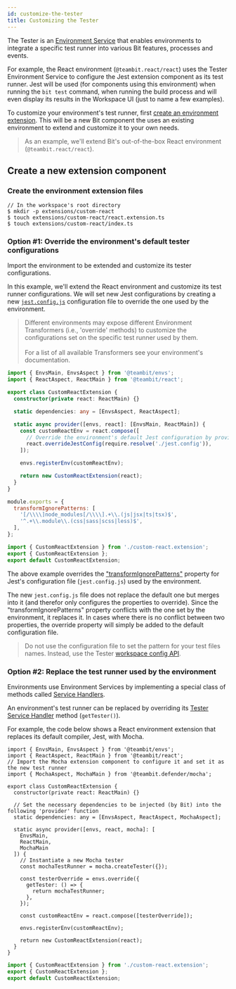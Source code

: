 ```yaml
---
id: customize-the-tester
title: Customizing the Tester
---
```


The Tester is an [Environment Service](/environments/environment-services) that enables environments to integrate a specific test runner into various Bit features, processes and events.

For example, the React environment (`@teambit.react/react`) uses the Tester Environment Service to configure the Jest extension component as its test runner. Jest will be used (for components using this environment) when running the `bit test` command, when running the build process and will even display its results in the Workspace UI (just to name a few examples).

To customize your environment's test runner, first [create an environment extension](/environments/build-environment). This will be a new Bit component the uses an existing environment to extend and customize it to your own needs.

> As an example, we'll extend Bit's out-of-the-box React environment (`@teambit.react/react`).

## Create a new extension component

### Create the environment extension files

```shell
// In the workspace's root directory
$ mkdir -p extensions/custom-react
$ touch extensions/custom-react/react.extension.ts
$ touch extensions/custom-react/index.ts
```

### Option #1: Override the environment's default tester configurations

Import the environment to be extended and customize its tester configurations.

In this example, we'll extend the React environment and customize its test runner configurations. We will set new Jest configurations by creating a new [`jest.config.js`](https://jestjs.io/en/configuration) configuration file to override the one used by the environment.

> Different environments may expose different Environment Transformers (i.e., 'override' methods) to customize the configurations set on the specific test runner used by them. <br /> <br />
> For a list of all available Transformers see your environment's documentation.

<!--DOCUSAURUS_CODE_TABS-->
<!--custom-react.extension-->

```typescript
import { EnvsMain, EnvsAspect } from '@teambit/envs';
import { ReactAspect, ReactMain } from '@teambit/react';

export class CustomReactExtension {
  constructor(private react: ReactMain) {}

  static dependencies: any = [EnvsAspect, ReactAspect];

  static async provider([envs, react]: [EnvsMain, ReactMain]) {
    const customReactEnv = react.compose([
      // Override the environment's default Jest configuration by providing the path to its config file.
      react.overrideJestConfig(require.resolve('./jest.config')),
    ]);

    envs.registerEnv(customReactEnv);

    return new CustomReactExtension(react);
  }
}
```

<!--jest.config.js-->

```js
module.exports = {
  transformIgnorePatterns: [
    '[/\\\\]node_modules[/\\\\].+\\.(js|jsx|ts|tsx)$',
    '^.+\\.module\\.(css|sass|scss|less)$',
  ],
};
```

<!--index.ts-->

```ts
import { CustomReactExtension } from './custom-react.extension';
export { CustomReactExtension };
export default CustomReactExtension;
```

<!--END_DOCUSAURUS_CODE_TABS-->

The above example overrides the ["transformIgnorePatterns"](https://jestjs.io/en/configuration#transformignorepatterns-arraystring) property for Jest's configuration file (`jest.config.js`) used by the environment.

The new `jest.config.js` file does not replace the default one but merges into it (and therefor only configures the properties to override). Since the "transformIgnorePatterns" property conflicts with the one set by the environment, it replaces it. In cases where there is no conflict between two properties, the override property will simply be added to the default configuration file.

> Do not use the configuration file to set the pattern for your test files names. Instead, use the Tester [workspace config API](/testing/overview#patterns).

### Option #2: Replace the test runner used by the environment

Environments use Environment Services by implementing a special class of methods called [Service Handlers](/environments/service-handlers).

An environment's test runner can be replaced by overriding its [Tester Service Handler](/environments/service-handlers#getTester) method (`getTester()`).

For example, the code below shows a React environment extension that replaces its default compiler, Jest, with Mocha.

<!--DOCUSAURUS_CODE_TABS-->
<!--custom-react.extension-->

```tsx
import { EnvsMain, EnvsAspect } from '@teambit/envs';
import { ReactAspect, ReactMain } from '@teambit/react';
// Import the Mocha extension component to configure it and set it as the new test runner
import { MochaAspect, MochaMain } from '@teambit.defender/mocha';

export class CustomReactExtension {
  constructor(private react: ReactMain) {}

  // Set the necessary dependencies to be injected (by Bit) into the following 'provider' function
  static dependencies: any = [EnvsAspect, ReactAspect, MochaAspect];

  static async provider([envs, react, mocha]: [
    EnvsMain,
    ReactMain,
    MochaMain
  ]) {
    // Instantiate a new Mocha tester
    const mochaTestRunner = mocha.createTester({});

    const testerOverride = envs.override({
      getTester: () => {
        return mochaTestRunner;
      },
    });

    const customReactEnv = react.compose([testerOverride]);

    envs.registerEnv(customReactEnv);

    return new CustomReactExtension(react);
  }
}
```

<!--index.ts-->

```ts
import { CustomReactExtension } from './custom-react.extension';
export { CustomReactExtension };
export default CustomReactExtension;
```

<!--END_DOCUSAURUS_CODE_TABS-->
